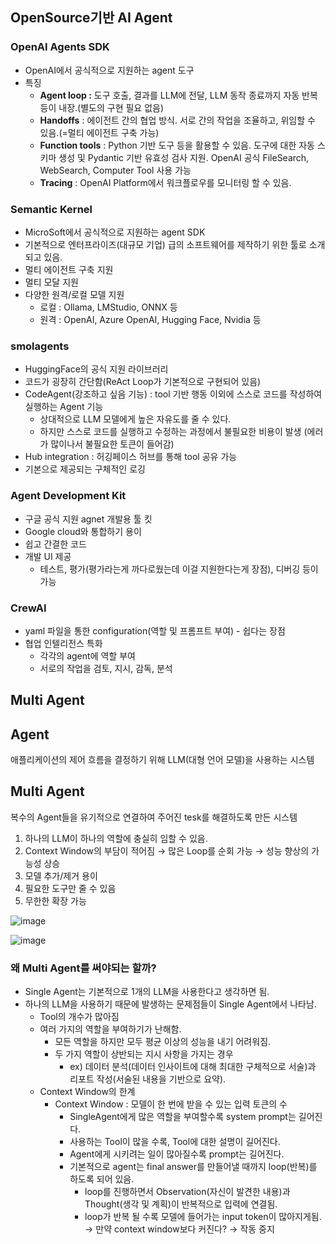## OpenSource기반 AI Agent
### OpenAI Agents SDK
- OpenAI에서 공식적으로 지원하는 agent 도구
- 특징
    - **Agent loop :** 도구 호출, 결과를 LLM에 전달, LLM 동작 종료까지 자동 반복 등이 내장.(별도의 구현 필요 없음)
    - **Handoffs** : 에이전트 간의 협업 방식. 서로 간의 작업을 조율하고, 위임할 수 있음.(=멀티 에이전트 구축 가능)
    - **Function tools** : Python 기반 도구 등을 활용할 수 있음. 도구에 대한 자동 스키마 생성 및 Pydantic 기반 유효성 검사 지원. OpenAI 공식 FileSearch, WebSearch, Computer Tool 사용 가능
    - **Tracing** : OpenAI Platform에서 워크플로우를 모니터링 할 수 있음.
 
### Semantic Kernel
- MicroSoft에서 공식적으로 지원하는 agent SDK
- 기본적으로 엔터프라이즈(대규모 기업) 급의 소프트웨어를 제작하기 위한 툴로 소개되고 있음.
- 멀티 에이전트 구축 지원
- 멀티 모달 지원
- 다양한 원격/로컬 모델 지원
    - 로컬 : Ollama, LMStudio, ONNX 등
    - 원격 : OpenAI, Azure OpenAI, Hugging Face, Nvidia 등
 
### smolagents
- HuggingFace의 공식 지원 라이브러리
- 코드가 굉장히 간단함(ReAct Loop가 기본적으로 구현되어 있음)
- CodeAgent(강조하고 싶음 기능) : tool 기반 행동 이외에 스스로 코드를 작성하여 실행하는 Agent 기능 
    - 상대적으로 LLM 모델에게 높은 자유도를 줄 수 있다.
    - 하지만 스스로 코드를 실행하고 수정하는 과정에서 불필요한 비용이 발생 (에러가 많이나서 불필요한 토큰이 들어감)
- Hub integration : 허깅페이스 허브를 통해 tool 공유 가능
- 기본으로 제공되는 구체적인 로깅

### Agent Development Kit
- 구글 공식 지원 agnet 개발용 툴 킷
- Google cloud와 통합하기 용이
- 쉽고 간결한 코드
- 개발 UI 제공
    - 테스트, 평가(평가라는게 까다로웠는데 이걸 지원한다는게 장점), 디버깅 등이 가능
 
### CrewAI
- yaml 파일을 통한 configuration(역할 및 프롬프트 부여) - 쉽다는 장점 
- 협업 인텔리전스 특화
    - 각각의 agent에 역할 부여
    - 서로의 작업을 검토, 지시, 감독, 분석
 
## Multi Agent
## Agent
애플리케이션의 제어 흐름을 결정하기 위해 LLM(대형 언어 모델)을 사용하는 시스템

## Multi Agent
복수의 Agent들을 유기적으로 연결하여 주어진 tesk를 해결하도록 만든 시스템
1. 하나의 LLM이 하나의 역할에 충실히 임할 수 있음.
2. Context Window의 부담이 적어짐 → 많은 Loop를 순회 가능 → 성능 향상의 가능성 상승
3. 모델 추가/제거 용이
4. 필요한 도구만 줄 수 있음
5. 무한한 확장 가능

![image](https://github.com/user-attachments/assets/f8efab9c-dcd3-4907-9a00-db733f279d4d)

![image](https://github.com/user-attachments/assets/9ea1e82a-a670-4c47-8708-fc6a0f8e6789)

### 왜 Multi Agent를 써야되는 할까?
- Single Agent는 기본적으로 1개의 LLM을 사용한다고 생각하면 됨.
- 하나의 LLM을 사용하기 때문에 발생하는 문제점들이 Single Agent에서 나타남.
    - Tool의 개수가 많아짐
    - 여러 가지의 역할을 부여하기가 난해함.
        - 모든 역할을 하지만 모두 평균 이상의 성능을 내기 어려워짐.
        - 두 가지 역할이 상반되는 지시 사항을 가지는 경우
            - ex) 데이터 분석(데이터 인사이트에 대해 최대한 구체적으로 서술)과 리포트 작성(서술된 내용을 기반으로 요약).
    - Context Window의 한계
        - Context Window : 모델이 한 번에 받을 수 있는 입력 토큰의 수
            - SingleAgent에게 많은 역할을 부여할수록 system prompt는 길어진다.
            - 사용하는 Tool이 많을 수록, Tool에 대한 설명이 길어진다.
            - Agent에게 시키려는 일이 많아질수록 prompt는 길어진다.
            - 기본적으로 agent는 final answer를 만들어낼 때까지 loop(반복)를 하도록 되어 있음.
                - loop를 진행하면서 Observation(자신이 발견한 내용)과 Thought(생각 및 계획)이 반복적으로 입력에 연결됨.
                - loop가 반복 될 수록 모델에 들어가는 input token이 많아지게됨. → 만약 context window보다 커진다? → 작동 중지
                  
  
